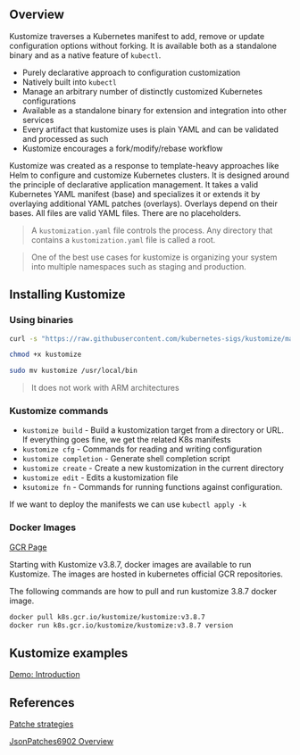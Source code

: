 ## Overview

Kustomize traverses a Kubernetes manifest to add, remove or update configuration options without forking. It is available both as a standalone binary and as a native feature of `kubectl`.

* Purely declarative approach to configuration customization
* Natively built into `kubectl`
* Manage an arbitrary number of distinctly customized Kubernetes configurations
* Available as a standalone binary for extension and integration into other services
* Every artifact that kustomize uses is plain YAML and can be validated and processed as such
* Kustomize encourages a fork/modify/rebase workflow

Kustomize was created as a response to template-heavy approaches like Helm to configure and customize Kubernetes clusters. It is designed around the principle of declarative application management. It takes a valid Kubernetes YAML manifest (base) and specializes it or extends it by overlaying additional YAML patches (overlays). Overlays depend on their bases. All files are valid YAML files. There are no placeholders.

> A `kustomization.yaml` file controls the process. Any directory that contains a `kustomization.yaml` file is called a root.

> One of the best use cases for kustomize is organizing your system into multiple namespaces such as staging and production.

## Installing Kustomize

### Using binaries

```bash
curl -s "https://raw.githubusercontent.com/kubernetes-sigs/kustomize/master/hack/install_kustomize.sh"  | bash
```

```bash
chmod +x kustomize
```

```bash
sudo mv kustomize /usr/local/bin
```

> It does not work with ARM architectures

### Kustomize commands

* `kustomize build` - Build a kustomization target from a directory or URL. If everything goes fine, we get the related K8s manifests
* `kustomize cfg` - Commands for reading and writing configuration
* `kustomize completion` - Generate shell completion script
* `kustomize create` - Create a new kustomization in the current directory
* `kustomize edit` - Edits a kustomization file
* `ksutomize fn` - Commands for running functions against configuration.

If we want to deploy the manifests we can use `kubectl apply -k`

### Docker Images

[GCR Page](https://console.cloud.google.com/gcr/images/k8s-artifacts-prod/US/kustomize/kustomize)

Starting with Kustomize v3.8.7, docker images are available to run Kustomize. The images are hosted in kubernetes official GCR repositories.

The following commands are how to pull and run kustomize 3.8.7 docker image.

```bash
docker pull k8s.gcr.io/kustomize/kustomize:v3.8.7
docker run k8s.gcr.io/kustomize/kustomize:v3.8.7 version
```

## Kustomize examples

[Demo: Introduction](01-introduction/readme.md)

## References

[Patche strategies](https://github.com/kubernetes/community/blob/master/contributors/devel/sig-api-machinery/strategic-merge-patch.md)

[JsonPatches6902 Overview](https://skryvets.com/blog/2019/05/15/kubernetes-kustomize-json-patches-6902/)